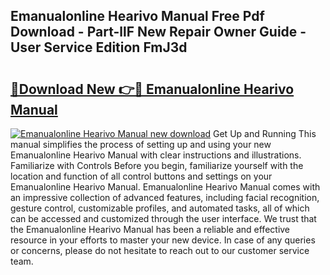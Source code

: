 ## Emanualonline Hearivo Manual Free Pdf Download - Part-llF New Repair Owner Guide - User Service Edition FmJ3d

# <h2><a href="http://bc35011.oget.top/?id=Emanualonline+Hearivo+Manual">🔗Download New 👉🔴 Emanualonline Hearivo Manual</a></h2>

[![Emanualonline Hearivo Manual new download](https://i.imgur.com/5g1atiW.png)](http://bc35011.oget.top/?id=Emanualonline+Hearivo+Manual)
Get Up and Running This manual simplifies the process of setting up and using your new Emanualonline Hearivo Manual with clear instructions and illustrations. Familiarize with Controls Before you begin, familiarize yourself with the location and function of all control buttons and settings on your Emanualonline Hearivo Manual. Emanualonline Hearivo Manual comes with an impressive collection of advanced features, including facial recognition, gesture control, customizable profiles, and automated tasks, all of which can be accessed and customized through the user interface. We trust that the Emanualonline Hearivo Manual has been a reliable and effective resource in your efforts to master your new device. In case of any queries or concerns, please do not hesitate to reach out to our customer service team.
